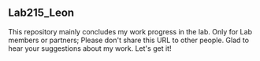 ## Lab215_Leon
This repository mainly concludes my work progress in the lab.
Only for Lab members or partners; Please don't share this URL to other people.
Glad to hear your suggestions about my work.
Let's get it!
